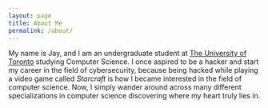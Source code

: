 ```yaml
---
layout: page
title: About Me
permalink: /about/
---
```


My name is Jay, and I am an undergraduate student at [The University of Toronto](https://www.utoronto.ca/) studying Computer Science. I once aspired to be a hacker and start my career in the field of cybersecurity, because being hacked while playing a video game called *Starcraft* is how I became interested in the field of computer science. Now, I simply wander around across many different specializations in computer science discovering where my heart truly lies in. 


